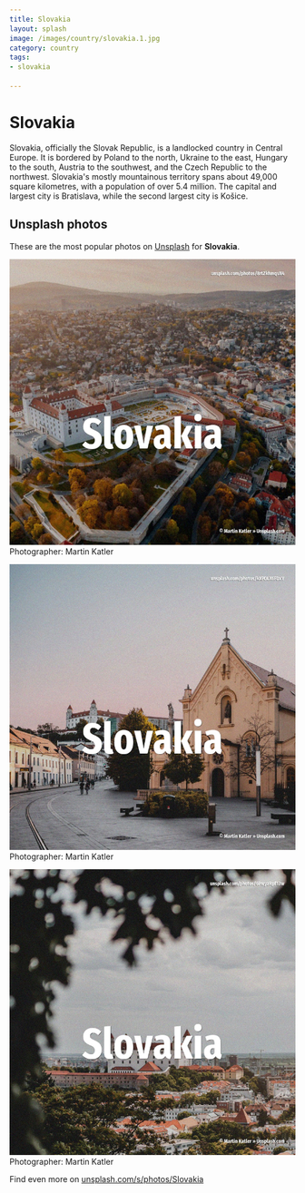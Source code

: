 ```yaml
---
title: Slovakia
layout: splash
image: /images/country/slovakia.1.jpg
category: country
tags:
- slovakia

---
```

# Slovakia

Slovakia, officially the Slovak Republic, is a landlocked country in Central Europe. It is bordered by Poland to the north, Ukraine to the east, Hungary to the south, Austria to the  southwest, and the Czech Republic to the northwest. Slovakia's mostly mountainous territory spans about 49,000 square kilometres, with a population of  over 5.4 million. The capital and largest city is Bratislava, while the second largest city is Košice.  

 
## Unsplash photos
These are the most popular photos on [Unsplash](https://unsplash.com) for **Slovakia**.
 
![Slovakia](/images/country/slovakia.1.jpg)
Photographer:  Martin Katler
 
![Slovakia](/images/country/slovakia.2.jpg)
Photographer:  Martin Katler
 
![Slovakia](/images/country/slovakia.3.jpg)
Photographer:  Martin Katler
 
Find even more on [unsplash.com/s/photos/Slovakia](https://unsplash.com/s/photos/Slovakia)
 
